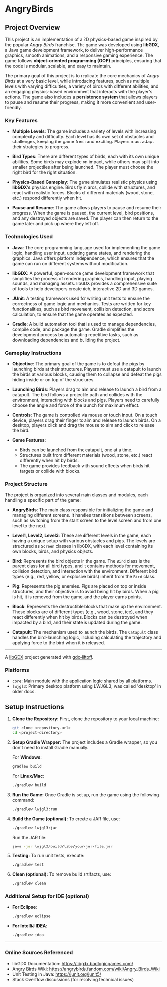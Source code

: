 # AngryBirds

## **Project Overview**

This project is an implementation of a 2D physics-based game inspired by the popular *Angry Birds* franchise. The game was developed using **libGDX**, a Java game development framework, to deliver high-performance graphics, smooth animations, and a responsive gaming experience. The game follows **object-oriented programming (OOP)** principles, ensuring that the code is modular, scalable, and easy to maintain. 

The primary goal of this project is to replicate the core mechanics of *Angry Birds* at a very basic level, while introducing features, such as multiple levels with varying difficulties, a variety of birds with different abilities, and an engaging physics-based environment that interacts with the player's actions. The game also includes a **persistence system** that allows players to pause and resume their progress, making it more convenient and user-friendly.

### **Key Features**

- **Multiple Levels**: The game includes a variety of levels with increasing complexity and difficulty. Each level has its own set of obstacles and challenges, keeping the game fresh and exciting. Players must adapt their strategies to progress.
  
- **Bird Types**: There are different types of birds, each with its own unique abilities. Some birds may explode on impact, while others may split into smaller projectiles after being launched. The player must choose the right bird for the right situation.
  
- **Physics-Based Gameplay**: The game simulates realistic physics using **libGDX’s** physics engine. Birds fly in arcs, collide with structures, and react with realistic forces. Blocks of different materials (wood, stone, etc.) respond differently when hit.
  
- **Pause and Resume**: The game allows players to pause and resume their progress. When the game is paused, the current level, bird positions, and any destroyed objects are saved. The player can then return to the game later and pick up where they left off.

### **Technologies Used**

- **Java**: The core programming language used for implementing the game logic, handling user input, updating game states, and rendering the graphics. Java offers platform independence, which ensures that the game can run on different systems without modification.

- **libGDX**: A powerful, open-source game development framework that simplifies the process of rendering graphics, handling input, playing sounds, and managing assets. libGDX provides a comprehensive suite of tools to help developers create rich, interactive 2D and 3D games.

- **JUnit**: A testing framework used for writing unit tests to ensure the correctness of game logic and mechanics. Tests are written for key functionalities, such as bird movement, collision detection, and score calculation, to ensure that the game operates as expected.

- **Gradle**: A build automation tool that is used to manage dependencies, compile code, and package the game. Gradle simplifies the development process by automating repetitive tasks, such as downloading dependencies and building the project.
  

### **Gameplay Instructions**

- **Objective**: The primary goal of the game is to defeat the pigs by launching birds at their structures. Players must use a catapult to launch the birds at various blocks, causing them to collapse and defeat the pigs hiding inside or on top of the structures.

- **Launching Birds**: Players drag to aim and release to launch a bird from a catapult. The bird follows a projectile path and collides with the environment, interacting with blocks and pigs. Players need to carefully choose the angle and force of the launch for maximum effect.

- **Controls**: The game is controlled via mouse or touch input. On a touch device, players drag their finger to aim and release to launch birds. On a desktop, players click and drag the mouse to aim and click to release the bird.

- **Game Features**: 
  - Birds can be launched from the catapult, one at a time.
  - Structures built from different materials (wood, stone, etc.) react differently when hit by birds.
  - The game provides feedback with sound effects when birds hit targets or collide with blocks.

### **Project Structure**

The project is organized into several main classes and modules, each handling a specific part of the game:

- **AngryBirds**: The main class responsible for initializing the game and managing different screens. It handles transitions between screens, such as switching from the start screen to the level screen and from one level to the next.

- **Level1, Level2, Level3**: These are different levels in the game, each having a unique setup with various obstacles and pigs. The levels are structured as `Screen` classes in libGDX, with each level containing its own blocks, birds, and physics objects.

- **Bird**: Represents the bird objects in the game. The `Bird` class is the parent class for all bird types, and it contains methods for movement, collision detection, and interaction with the environment. Different bird types (e.g., red, yellow, or explosive birds) inherit from the `Bird` class.

- **Pig**: Represents the pig enemies. Pigs are placed on top or inside structures, and their objective is to avoid being hit by birds. When a pig is hit, it is removed from the game, and the player earns points.

- **Block**: Represents the destructible blocks that make up the environment. These blocks are of different types (e.g., wood, stone, ice), and they react differently when hit by birds. Blocks can be destroyed when impacted by a bird, and their state is updated during the game.

- **Catapult**: The mechanism used to launch the birds. The `Catapult` class handles the bird-launching logic, including calculating the trajectory and applying force to the bird when it is released.



---


A [libGDX](https://libgdx.com/) project generated with [gdx-liftoff](https://github.com/libgdx/gdx-liftoff).

### Platforms

- `core`: Main module with the application logic shared by all platforms.
- `lwjgl3`: Primary desktop platform using LWJGL3; was called 'desktop' in older docs.

## **Setup Instructions**

1. **Clone the Repository:**
   First, clone the repository to your local machine:
   ```bash
   git clone <repository-url>
   cd <project-directory>
   ```

2. **Setup Gradle Wrapper:**
   The project includes a Gradle wrapper, so you don't need to install Gradle manually.

   For **Windows**:
   ```bash
   gradlew build
   ```

   For **Linux/Mac**:
   ```bash
   ./gradlew build
   ```

3. **Run the Game:**
   Once Gradle is set up, run the game using the following command:
   ```bash
   ./gradlew lwjgl3:run
   ```

4. **Build the Game (optional):**
   To create a JAR file, use:
   ```bash
   ./gradlew lwjgl3:jar
   ```

   Run the JAR file:
   ```bash
   java -jar lwjgl3/build/libs/your-jar-file.jar
   ```

5. **Testing:**
   To run unit tests, execute:
   ```bash
   ./gradlew test
   ```

6. **Clean (optional):**
   To remove build artifacts, use:
   ```bash
   ./gradlew clean
   ```

### **Additional Setup for IDE (optional)**

- **For Eclipse**:
   ```bash
   ./gradlew eclipse
   ```

- **For IntelliJ IDEA**:
   ```bash
   ./gradlew idea
   ```


---


### Online Sources Referenced

- libGDX Documentation: https://libgdx.badlogicgames.com/
- Angry Birds Wiki: https://angrybirds.fandom.com/wiki/Angry_Birds_Wiki
- Unit Testing in Java: https://junit.org/junit5/
- Stack Overflow discussions (for resolving technical issues)
